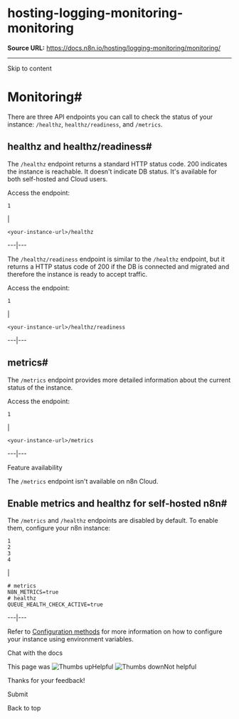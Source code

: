 # hosting-logging-monitoring-monitoring

**Source URL:** https://docs.n8n.io/hosting/logging-monitoring/monitoring/

---

Skip to content 

[ ](https://github.com/n8n-io/n8n-docs/edit/main/docs/hosting/logging-monitoring/monitoring.md "Edit this page")

# Monitoring#

There are three API endpoints you can call to check the status of your instance: `/healthz`, `healthz/readiness`, and `/metrics`.

## healthz and healthz/readiness#

The `/healthz` endpoint returns a standard HTTP status code. 200 indicates the instance is reachable. It doesn't indicate DB status. It's available for both self-hosted and Cloud users.

Access the endpoint:
    
    
    1

| 
    
    
    <your-instance-url>/healthz
      
  
---|---  
  
The `/healthz/readiness` endpoint is similar to the `/healthz` endpoint, but it returns a HTTP status code of 200 if the DB is connected and migrated and therefore the instance is ready to accept traffic.

Access the endpoint:
    
    
    1

| 
    
    
    <your-instance-url>/healthz/readiness
      
  
---|---  
  
## metrics#

The `/metrics` endpoint provides more detailed information about the current status of the instance.

Access the endpoint:
    
    
    1

| 
    
    
    <your-instance-url>/metrics
      
  
---|---  
  
Feature availability

The `/metrics` endpoint isn't available on n8n Cloud.

## Enable metrics and healthz for self-hosted n8n#

The `/metrics` and `/healthz` endpoints are disabled by default. To enable them, configure your n8n instance:
    
    
    1
    2
    3
    4

| 
    
    
    # metrics
    N8N_METRICS=true
    # healthz
    QUEUE_HEALTH_CHECK_ACTIVE=true
      
  
---|---  
  
Refer to [Configuration methods](../../configuration/configuration-methods/) for more information on how to configure your instance using environment variables.

Chat with the docs

This page was ![Thumbs up](/_images/assets/thumb_up.png)Helpful  ![Thumbs down](/_images/assets/thumb_down.png)Not helpful 

Thanks for your feedback! 

Submit 

Back to top